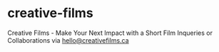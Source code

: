 # creative-films
Creative Films - Make Your Next Impact with a Short Film
Inqueries or Collaborations via hello@creativefilms.ca
